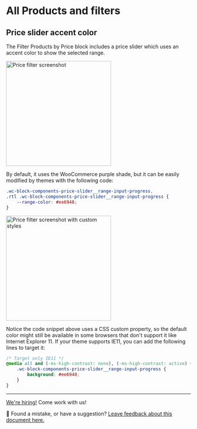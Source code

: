 # All Products and filters

## Price slider accent color

The Filter Products by Price block includes a price slider which uses an accent color to show the selected range.

<img src="https://user-images.githubusercontent.com/3616980/96570001-2053f900-12ca-11eb-8a75-8a54f243bda3.png" alt="Price filter screenshot" width="286" />

By default, it uses the WooCommerce purple shade, but it can be easily modified by themes with the following code:

```CSS
.wc-block-components-price-slider__range-input-progress,
.rtl .wc-block-components-price-slider__range-input-progress {
	--range-color: #ee6948;
}
```

<img src="https://user-images.githubusercontent.com/3616980/96569858-f0a4f100-12c9-11eb-8011-05227bb60277.png" alt="Price filter screenshot with custom styles" width="286" />

Notice the code snippet above uses a CSS custom property, so the default color might still be available in some browsers that don't support it like Internet Explorer 11. If your theme supports IE11, you can add the following lines to target it:

```CSS
/* Target only IE11 */
@media all and (-ms-high-contrast: none), (-ms-high-contrast: active) {
	.wc-block-components-price-slider__range-input-progress {
		background: #ee6948;
	}
}
```

<!-- FEEDBACK -->

---

[We're hiring!](https://woocommerce.com/careers/) Come work with us!

🐞 Found a mistake, or have a suggestion? [Leave feedback about this document here.](https://github.com/woocommerce/woocommerce-gutenberg-products-block/issues/new?assignees=&labels=type%3A+documentation&template=--doc-feedback.md&title=Feedback%20on%20./docs/theming/product-grid-270.md)

<!-- /FEEDBACK -->
